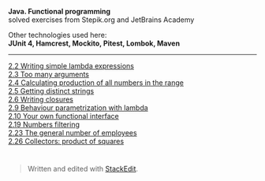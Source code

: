 **Java. Functional programming**<br/>
solved exercises from Stepik.org and JetBrains Academy
 
Other technologies used here:<br/>
**JUnit 4, Hamcrest, Mockito, Pitest, Lombok, Maven**
***
[2.2 Writing simple lambda expressions](https://github.com/Paxnamra/java8-functional-programming/tree/master/src/main/java/_2_2_writing_simple_lambda_expressions)<br/>
[2.3 Too many arguments](https://github.com/Paxnamra/java8-functional-programming/tree/master/src/main/java/_2_3_too_many_arguments)<br/>
[2.4 Calculating production of all numbers in the range](https://github.com/Paxnamra/java8-functional-programming/tree/master/src/main/java/_2_4_calculating_production_of_all_numbers_in_the_range)<br/>
[2.5 Getting distinct strings](https://github.com/Paxnamra/java8-functional-programming/tree/master/src/main/java/_2_5_getting_distinct_strings)<br/>
[2.6 Writing closures](https://github.com/Paxnamra/java8-functional-programming/tree/master/src/main/java/_2_6_writing_closures)<br/>
[2.9 Behaviour parametrization with lambda](https://github.com/Paxnamra/java8-functional-programming/tree/master/src/main/java/_2_9_behaviour_parametrization_with_lambda)<br/>
[2.10 Your own functional interface](https://github.com/Paxnamra/java8-functional-programming/tree/master/src/main/java/_2_10_custom_functional_interface)<br/>
[2.19 Numbers filtering](https://github.com/Paxnamra/java8-functional-programming/tree/master/src/main/java/_2_19_numbers_filtering)<br/>
[2.23 The general number of employees](https://github.com/Paxnamra/java8-functional-programming/tree/master/src/main/java/_2_23_the_general_number_of_employees)<br/>
[2.26 Collectors: product of squares](https://github.com/Paxnamra/java8-functional-programming/tree/master/src/main/java/_2_26_collectors_product_of_squares)<br/>
#

> Written and edited with [StackEdit](https://stackedit.io/).
